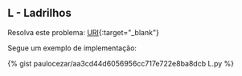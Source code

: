 
## L - Ladrilhos

Resolva este problema:
[URI][uri-2246]{:target="_blank"}

Segue um exemplo de implementação:

{% gist paulocezar/aa3cd44d6056956cc717e722e8ba8dcb L.py %}

[uri-2246]:     https://www.urionlinejudge.com.br/judge/pt/problems/view/2246
